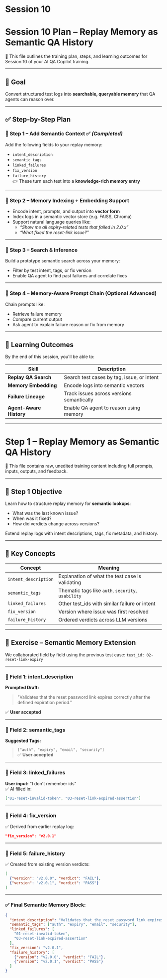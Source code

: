 # Session 10 

# Session 10 Plan – Replay Memory as Semantic QA History  
📌 This file outlines the training plan, steps, and learning outcomes for Session 10 of your AI QA Copilot training.

---

## 🎯 Goal

Convert structured test logs into **searchable, queryable memory** that QA agents can reason over.

---

## ✅ Step-by-Step Plan

### 🔹 Step 1 – Add Semantic Context ✅ *(Completed)*  
Add the following fields to your replay memory:
- `intent_description`
- `semantic_tags`
- `linked_failures`
- `fix_version`
- `failure_history`  
👉 These turn each test into a **knowledge-rich memory entry**

---

### 🔹 Step 2 – Memory Indexing + Embedding Support  
- Encode intent, prompts, and output into **vector form**
- Index logs in a semantic vector store (e.g. FAISS, Chroma)
- Support natural language queries like:
  - _“Show me all expiry-related tests that failed in 2.0.x”_
  - _“What fixed the reset-link issue?”_

---

### 🔹 Step 3 – Search & Inference  
Build a prototype semantic search across your memory:
- Filter by test intent, tags, or fix version
- Enable QA agent to find past failures and correlate fixes

---

### 🔹 Step 4 – Memory-Aware Prompt Chain (Optional Advanced)  
Chain prompts like:
- Retrieve failure memory
- Compare current output
- Ask agent to explain failure reason or fix from memory

---

## 🧠 Learning Outcomes

By the end of this session, you'll be able to:

| Skill | Description |
|-------|-------------|
| **Replay QA Search** | Search test cases by tag, issue, or intent |
| **Memory Embedding** | Encode logs into semantic vectors |
| **Failure Lineage** | Track issues across versions semantically |
| **Agent-Aware History** | Enable QA agent to reason using memory |

---

# Step 1 – Replay Memory as Semantic QA History  
📌 This file contains raw, unedited training content including full prompts, inputs, outputs, and feedback.

---

## 🎯 Step 1 Objective

Learn how to structure replay memory for **semantic lookups**:
- What was the last known issue?
- When was it fixed?
- How did verdicts change across versions?

Extend replay logs with intent descriptions, tags, fix metadata, and history.

---

## 🧱 Key Concepts

| Concept | Meaning |
|--------|---------|
| `intent_description` | Explanation of what the test case is validating |
| `semantic_tags` | Thematic tags like `auth`, `security`, `usability` |
| `linked_failures` | Other test_ids with similar failure or intent |
| `fix_version` | Version where issue was first resolved |
| `failure_history` | Ordered verdicts across LLM versions |

---

## 🧪 Exercise – Semantic Memory Extension

We collaborated field by field using the previous test case: `test_id: 02-reset-link-expiry`

---

### 🧾 Field 1: intent_description

**Prompted Draft:**  
> "Validates that the reset password link expires correctly after the defined expiration period."

✅ **User accepted**

---

### 🧾 Field 2: semantic_tags

**Suggested Tags:**  
> `["auth", "expiry", "email", "security"]`  
✅ **User accepted**

---

### 🧾 Field 3: linked_failures

**User input:** "I don't remember ids"  
✅ AI filled in:

```json
["01-reset-invalid-token", "03-reset-link-expired-assertion"]
```

---

### 🧾 Field 4: fix_version

✅ Derived from earlier replay log:
```json
"fix_version": "v2.0.1"
```

---

### 🧾 Field 5: failure_history

✅ Created from existing version verdicts:
```json
[
  {"version": "v2.0.0", "verdict": "FAIL"},
  {"version": "v2.0.1", "verdict": "PASS"}
]
```

---

### ✅ Final Semantic Memory Block:

```json
{
  "intent_description": "Validates that the reset password link expires correctly after the defined expiration period.",
  "semantic_tags": ["auth", "expiry", "email", "security"],
  "linked_failures": [
    "01-reset-invalid-token",
    "03-reset-link-expired-assertion"
  ],
  "fix_version": "v2.0.1",
  "failure_history": [
    {"version": "v2.0.0", "verdict": "FAIL"},
    {"version": "v2.0.1", "verdict": "PASS"}
  ]
}
```

